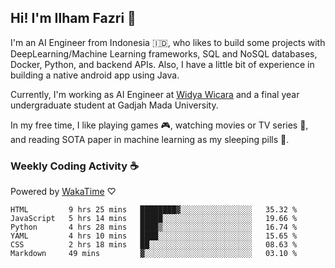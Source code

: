 ## Hi! I'm Ilham Fazri 👋

I'm an AI Engineer from Indonesia 🇮🇩, who likes to build some projects with DeepLearning/Machine Learning frameworks, SQL and NoSQL databases, Docker, Python, and backend APIs. Also, I have a little bit of experience in building a native android app using Java.

Currently, I'm working as AI Engineer at [Widya Wicara](https://widyawicara.com) and a final year undergraduate student at Gadjah Mada University. 

In my free time, I like playing games 🎮, watching movies or TV series 🍿, and reading SOTA paper in machine learning as my sleeping pills 💊. 

### Weekly Coding Activity ☕
Powered by [WakaTime](https://wakatime.com/) ♡
<!--START_SECTION:waka-->

```text
HTML         9 hrs 25 mins   ████████▓░░░░░░░░░░░░░░░░   35.32 %
JavaScript   5 hrs 14 mins   █████░░░░░░░░░░░░░░░░░░░░   19.66 %
Python       4 hrs 28 mins   ████▒░░░░░░░░░░░░░░░░░░░░   16.74 %
YAML         4 hrs 10 mins   ████░░░░░░░░░░░░░░░░░░░░░   15.65 %
CSS          2 hrs 18 mins   ██░░░░░░░░░░░░░░░░░░░░░░░   08.63 %
Markdown     49 mins         ▓░░░░░░░░░░░░░░░░░░░░░░░░   03.10 %
```

<!--END_SECTION:waka-->
